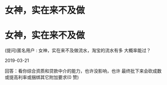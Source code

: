 # 女神，实在来不及做

# 女神，实在来不及做

(提问)匿名用户 : 女神，实在来不及做流水，淘宝的流水有多 大概率能过？

2019-03-21

回答：看你综合资质和贷款中介的能力，也许没影响，也许 最终批下来会砍成数或提高利率或捆绑其它附加要求(0 赞)